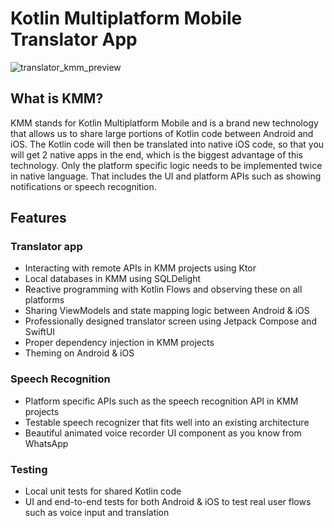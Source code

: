 # Kotlin Multiplatform Mobile Translator App
![translator_kmm_preview](https://user-images.githubusercontent.com/85354530/209861420-ae434a47-3bc2-4e46-9be4-2c9ed0289e56.png)

## What is KMM?

KMM stands for Kotlin Multiplatform Mobile and is a brand new technology that allows us to share large portions of Kotlin code between Android and iOS.
The Kotlin code will then be translated into native iOS code, so that you will get 2 native apps in the end, which is the biggest advantage of this technology. Only the platform specific logic needs to be implemented twice in native language. That includes the UI and platform APIs such as showing notifications or speech recognition.

## Features

### Translator app

* Interacting with remote APIs in KMM projects using Ktor
* Local databases in KMM using SQLDelight
* Reactive programming with Kotlin Flows and observing these on all platforms
* Sharing ViewModels and state mapping logic between Android & iOS
* Professionally designed translator screen using Jetpack Compose and SwiftUI
* Proper dependency injection in KMM projects
* Theming on Android & iOS

### Speech Recognition

* Platform specific APIs such as the speech recognition API in KMM projects
* Testable speech recognizer that fits well into an existing architecture
* Beautiful animated voice recorder UI component as you know from WhatsApp

### Testing

* Local unit tests for shared Kotlin code
* UI and end-to-end tests for both Android & iOS to test real user flows such as voice input and translation
